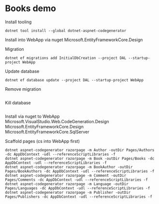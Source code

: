 # Books demo


Install tooling
~~~
dotnet tool install --global dotnet-aspnet-codegenerator
~~~

Install into WebApp via nuget
Microsoft.EntityFrameworkCore.Design


Migration
~~~
dotnet ef migrations add InitialDbCreation --project DAL --startup-project WebApp
~~~


Update database
~~~
dotnet ef database update --project DAL --startup-project WebApp
~~~

Remove migration
~~~

~~~


Kill database
~~~
~~~

Install via nuget to WebApp
Microsoft.VisualStudio.Web.CodeGeneration.Design 
Microsoft.EntityFrameworkCore.Design
Microsoft.EntityFrameworkCore.SqlServer

Scaffold pages (cs into WebApp first)
~~~
dotnet aspnet-codegenerator razorpage -m Author -outDir Pages/Authors -dc AppDbContext -udl --referenceScriptLibraries -f
dotnet aspnet-codegenerator razorpage -m Book -outDir Pages/Books -dc AppDbContext -udl --referenceScriptLibraries -f
dotnet aspnet-codegenerator razorpage -m BookAuthor -outDir Pages/BookAuthors -dc AppDbContext -udl --referenceScriptLibraries -f
dotnet aspnet-codegenerator razorpage -m Comment -outDir Pages/Comments -dc AppDbContext -udl --referenceScriptLibraries -f
dotnet aspnet-codegenerator razorpage -m Language -outDir Pages/Languages -dc AppDbContext -udl --referenceScriptLibraries -f
dotnet aspnet-codegenerator razorpage -m Publisher -outDir Pages/Publishers -dc AppDbContext -udl --referenceScriptLibraries -f
~~~

